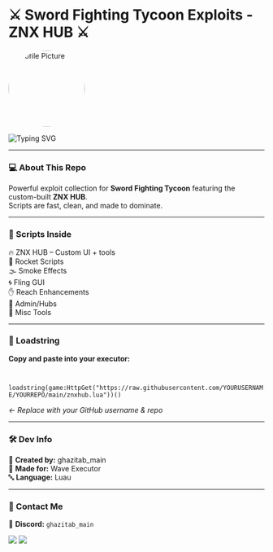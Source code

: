 <h1>⚔️ Sword Fighting Tycoon Exploits - ZNX HUB ⚔️</h1>  

<p>
  <img src="https://i.imgur.com/gAmDRdc.jpeg" width="150" height="150" style="border-radius: 50%;" alt="Profile Picture"/>
</p>

<p>
  <img src="https://readme-typing-svg.herokuapp.com?font=Fira+Code&pause=1000&color=F75C7E&width=435&lines=ZNX+HUB+by+ghazitab_main;Sword+Fighting+Tycoon+Exploit+Scripts;Rocket+%2F+Smoke+%2F+Fling+GUI+%2F+Reach+%2F+Admin+%2F+Misc+Tools" alt="Typing SVG"/>
</p>  

---

<h3>💻 About This Repo</h3>

<p>
  Powerful exploit collection for <strong>Sword Fighting Tycoon</strong> featuring the custom-built <strong>ZNX HUB</strong>.<br>
  Scripts are fast, clean, and made to dominate.
</p>

---

<h3>🚀 Scripts Inside</h3>

<p>
  🔥 ZNX HUB – Custom UI + tools<br>
  🧨 Rocket Scripts<br>
  🌫️ Smoke Effects<br>
  🌀 Fling GUI<br>
  ✋ Reach Enhancements<br>
  👑 Admin/Hubs<br>
  🔧 Misc Tools
</p>

---

<h3>📜 Loadstring</h3>

<p><strong>Copy and paste into your executor:</strong></p>

<p>
  <code>
    loadstring(game:HttpGet("https://raw.githubusercontent.com/YOURUSERNAME/YOURREPO/main/znxhub.lua"))()
  </code><br>
  <em>← Replace with your GitHub username & repo</em>
</p>

---

<h3>🛠️ Dev Info</h3>

<p>
  👤 <strong>Created by:</strong> ghazitab_main<br>
  🧠 <strong>Made for:</strong> Wave Executor<br>
  🔤 <strong>Language:</strong> Luau
</p>

---

<h3>📲 Contact Me</h3>

<p>
  💬 <strong>Discord:</strong> <code>ghazitab_main</code>
</p>

<p>  
  <img src="https://forthebadge.com/images/badges/made-with-lua.svg"/>  
  <img src="https://forthebadge.com/images/badges/built-with-love.svg"/>  
</p>  
